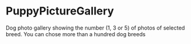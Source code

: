 # PuppyPictureGallery
Dog photo gallery showing the number (1, 3 or 5) of photos of selected breed. You can chose more than a hundred dog breeds
